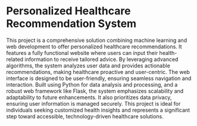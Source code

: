 
# Personalized Healthcare Recommendation System

This project is a comprehensive solution combining machine learning and web development to offer personalized healthcare recommendations. It features a fully functional website where users can input their health-related information to receive tailored advice. By leveraging advanced algorithms, the system analyzes user data and provides actionable recommendations, making healthcare proactive and user-centric. The web interface is designed to be user-friendly, ensuring seamless navigation and interaction. Built using Python for data analysis and processing, and a robust web framework like Flask, the system emphasizes scalability and adaptability to future enhancements. It also prioritizes data privacy, ensuring user information is managed securely. This project is ideal for individuals seeking customized health insights and represents a significant step toward accessible, technology-driven healthcare solutions.
